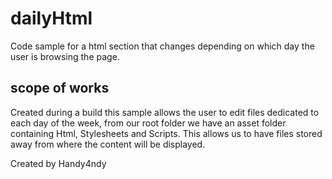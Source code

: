 # dailyHtml
Code sample for a html section that changes depending on which day the user is browsing the page.

## scope of works
Created during a build this sample allows the user to edit files dedicated to each day of the week, from our root folder we have an asset folder containing Html, Stylesheets and Scripts. This allows us to have files stored away from where the content will be displayed.

Created by Handy4ndy
